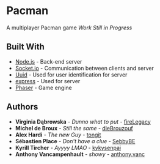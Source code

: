 # Pacman
A multiplayer Pacman game *Work Still in Progress*
## Built With

* [Node.js](https://nodejs.org/) - Back-end server
* [Socket.io](https://nodejs.org/en/) - Communication between clients and server
* [Uuid](https://www.npmjs.com/package/uuid) - Used for user identification for server
* [express](https://www.npmjs.com/package/express) - Used for server
* [Phaser](https://phaser.io/) - Game engine


## Authors

* **Virginia Dąbrowska** - *Dunno what to put* - [fireLegacy](https://gitlab.com/fireLegacy)
* **Michel de Broux** - *Still the same* - [dieBrouzouf](https://gitlab.com/dieBrouzouf)
* **Alex Hardi** - *The new Guy* - [tongit](https://gitlab.com/alexandre.hardi)
* **Sébastien Place** - *Don't have a clue* - [SebbyBE](https://github.com/SebbyBE)
* **Kyrill Tircher** - *Ayyyy LMAO* - [kykysenpai](https://github.com/kykysenpai)
* **Anthony Vancampenhault** - *showy* - [anthony.vanc](https://gitlab.com/anthony.vanc)
